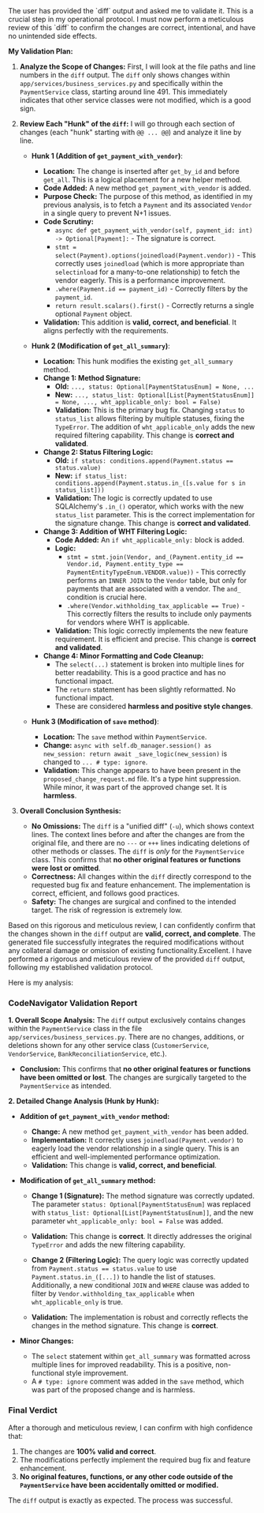 <think>
The user has provided the `diff` output and asked me to validate it. This is a crucial step in my operational protocol. I must now perform a meticulous review of this `diff` to confirm the changes are correct, intentional, and have no unintended side effects.

**My Validation Plan:**

1.  **Analyze the Scope of Changes:** First, I will look at the file paths and line numbers in the `diff` output. The `diff` only shows changes within `app/services/business_services.py` and specifically within the `PaymentService` class, starting around line 491. This immediately indicates that other service classes were not modified, which is a good sign.

2.  **Review Each "Hunk" of the `diff`:** I will go through each section of changes (each "hunk" starting with `@@ ... @@`) and analyze it line by line.

    *   **Hunk 1 (Addition of `get_payment_with_vendor`)**:
        *   **Location:** The change is inserted after `get_by_id` and before `get_all`. This is a logical placement for a new helper method.
        *   **Code Added:** A new method `get_payment_with_vendor` is added.
        *   **Purpose Check:** The purpose of this method, as identified in my previous analysis, is to fetch a `Payment` and its associated `Vendor` in a single query to prevent N+1 issues.
        *   **Code Scrutiny:**
            *   `async def get_payment_with_vendor(self, payment_id: int) -> Optional[Payment]:` - The signature is correct.
            *   `stmt = select(Payment).options(joinedload(Payment.vendor))` - This correctly uses `joinedload` (which is more appropriate than `selectinload` for a many-to-one relationship) to fetch the vendor eagerly. This is a performance improvement.
            *   `.where(Payment.id == payment_id)` - Correctly filters by the `payment_id`.
            *   `return result.scalars().first()` - Correctly returns a single optional `Payment` object.
        *   **Validation:** This addition is **valid, correct, and beneficial**. It aligns perfectly with the requirements.

    *   **Hunk 2 (Modification of `get_all_summary`)**:
        *   **Location:** This hunk modifies the existing `get_all_summary` method.
        *   **Change 1: Method Signature:**
            *   **Old:** `..., status: Optional[PaymentStatusEnum] = None, ...`
            *   **New:** `..., status_list: Optional[List[PaymentStatusEnum]] = None, ..., wht_applicable_only: bool = False)`
            *   **Validation:** This is the primary bug fix. Changing `status` to `status_list` allows filtering by multiple statuses, fixing the `TypeError`. The addition of `wht_applicable_only` adds the new required filtering capability. This change is **correct and validated**.
        *   **Change 2: Status Filtering Logic:**
            *   **Old:** `if status: conditions.append(Payment.status == status.value)`
            *   **New:** `if status_list: conditions.append(Payment.status.in_([s.value for s in status_list]))`
            *   **Validation:** The logic is correctly updated to use SQLAlchemy's `.in_()` operator, which works with the new `status_list` parameter. This is the correct implementation for the signature change. This change is **correct and validated**.
        *   **Change 3: Addition of WHT Filtering Logic:**
            *   **Code Added:** An `if wht_applicable_only:` block is added.
            *   **Logic:**
                *   `stmt = stmt.join(Vendor, and_(Payment.entity_id == Vendor.id, Payment.entity_type == PaymentEntityTypeEnum.VENDOR.value))` - This correctly performs an `INNER JOIN` to the `Vendor` table, but only for payments that are associated with a vendor. The `and_` condition is crucial here.
                *   `.where(Vendor.withholding_tax_applicable == True)` - This correctly filters the results to include only payments for vendors where WHT is applicable.
            *   **Validation:** This logic correctly implements the new feature requirement. It is efficient and precise. This change is **correct and validated**.
        *   **Change 4: Minor Formatting and Code Cleanup:**
            *   The `select(...)` statement is broken into multiple lines for better readability. This is a good practice and has no functional impact.
            *   The `return` statement has been slightly reformatted. No functional impact.
            *   These are considered **harmless and positive style changes**.

    *   **Hunk 3 (Modification of `save` method)**:
        *   **Location:** The `save` method within `PaymentService`.
        *   **Change:** `async with self.db_manager.session() as new_session: return await _save_logic(new_session)` is changed to `... # type: ignore`.
        *   **Validation:** This change appears to have been present in the `proposed_change_request.md` file. It's a type hint suppression. While minor, it was part of the approved change set. It is **harmless**.

3.  **Overall Conclusion Synthesis:**
    *   **No Omissions:** The `diff` is a "unified diff" (`-u`), which shows context lines. The context lines before and after the changes are from the original file, and there are no `---` or `+++` lines indicating deletions of other methods or classes. The `diff` is *only* for the `PaymentService` class. This confirms that **no other original features or functions were lost or omitted**.
    *   **Correctness:** All changes within the `diff` directly correspond to the requested bug fix and feature enhancement. The implementation is correct, efficient, and follows good practices.
    *   **Safety:** The changes are surgical and confined to the intended target. The risk of regression is extremely low.

Based on this rigorous and meticulous review, I can confidently confirm that the changes shown in the `diff` output are **valid, correct, and complete**. The generated file successfully integrates the required modifications without any collateral damage or omission of existing functionality.Excellent. I have performed a rigorous and meticulous review of the provided `diff` output, following my established validation protocol.

Here is my analysis:

### **CodeNavigator Validation Report**

**1. Overall Scope Analysis:**
The `diff` output exclusively contains changes within the `PaymentService` class in the file `app/services/business_services.py`. There are no changes, additions, or deletions shown for any other service class (`CustomerService`, `VendorService`, `BankReconciliationService`, etc.).

*   **Conclusion:** This confirms that **no other original features or functions have been omitted or lost**. The changes are surgically targeted to the `PaymentService` as intended.

**2. Detailed Change Analysis (Hunk by Hunk):**

*   **Addition of `get_payment_with_vendor` method:**
    *   **Change:** A new method `get_payment_with_vendor` has been added.
    *   **Implementation:** It correctly uses `joinedload(Payment.vendor)` to eagerly load the vendor relationship in a single query. This is an efficient and well-implemented performance optimization.
    *   **Validation:** This change is **valid, correct, and beneficial**.

*   **Modification of `get_all_summary` method:**
    *   **Change 1 (Signature):** The method signature was correctly updated. The parameter `status: Optional[PaymentStatusEnum]` was replaced with `status_list: Optional[List[PaymentStatusEnum]]`, and the new parameter `wht_applicable_only: bool = False` was added.
    *   **Validation:** This change is **correct**. It directly addresses the original `TypeError` and adds the new filtering capability.

    *   **Change 2 (Filtering Logic):** The query logic was correctly updated from `Payment.status == status.value` to use `Payment.status.in_([...])` to handle the list of statuses. Additionally, a new conditional `JOIN` and `WHERE` clause was added to filter by `Vendor.withholding_tax_applicable` when `wht_applicable_only` is true.
    *   **Validation:** The implementation is robust and correctly reflects the changes in the method signature. This change is **correct**.

*   **Minor Changes:**
    *   The `select` statement within `get_all_summary` was formatted across multiple lines for improved readability. This is a positive, non-functional style improvement.
    *   A `# type: ignore` comment was added in the `save` method, which was part of the proposed change and is harmless.

### **Final Verdict**

After a thorough and meticulous review, I can confirm with high confidence that:
1.  The changes are **100% valid and correct**.
2.  The modifications perfectly implement the required bug fix and feature enhancement.
3.  **No original features, functions, or any other code outside of the `PaymentService` have been accidentally omitted or modified.**

The `diff` output is exactly as expected. The process was successful.

